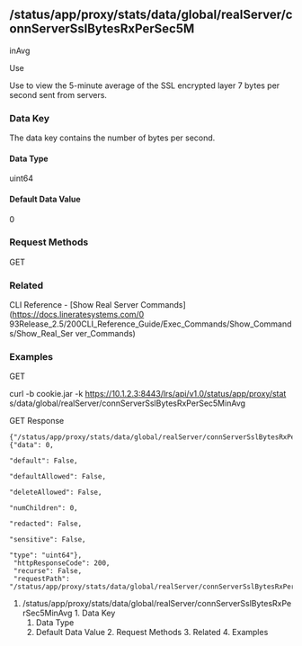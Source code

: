 ## /status/app/proxy/stats/data/global/realServer/connServerSslBytesRxPerSec5M
inAvg

Use

Use to view the 5-minute average of the SSL encrypted layer 7 bytes per second
sent from servers.

### Data Key

The data key contains the number of bytes per second.

#### Data Type

uint64

#### Default Data Value

0

### Request Methods

GET

### Related

CLI Reference - [Show Real Server Commands](https://docs.lineratesystems.com/0
93Release_2.5/200CLI_Reference_Guide/Exec_Commands/Show_Commands/Show_Real_Ser
ver_Commands)

### Examples

GET

curl -b cookie.jar -k https://10.1.2.3:8443/lrs/api/v1.0/status/app/proxy/stat
s/data/global/realServer/connServerSslBytesRxPerSec5MinAvg

GET Response

    
    {"/status/app/proxy/stats/data/global/realServer/connServerSslBytesRxPerSec5MinAvg": {"data": 0,
                                                                                           "default": False,
                                                                                           "defaultAllowed": False,
                                                                                           "deleteAllowed": False,
                                                                                           "numChildren": 0,
                                                                                           "redacted": False,
                                                                                           "sensitive": False,
                                                                                           "type": "uint64"},
     "httpResponseCode": 200,
     "recurse": False,
     "requestPath": "/status/app/proxy/stats/data/global/realServer/connServerSslBytesRxPerSec5MinAvg"}
    

  1. /status/app/proxy/stats/data/global/realServer/connServerSslBytesRxPerSec5MinAvg
    1. Data Key
      1. Data Type
      2. Default Data Value
    2. Request Methods
    3. Related
    4. Examples

